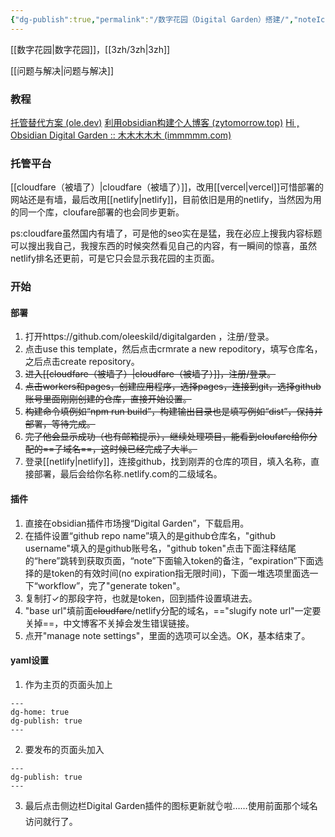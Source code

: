 ```yaml
---
{"dg-publish":true,"permalink":"/数字花园（Digital Garden）搭建/","noteIcon":""}
---
```


[[数字花园\|数字花园]]，[[3zh/3zh\|3zh]]


[[问题与解决\|问题与解决]]

### 教程
[托管替代方案 (ole.dev)](https://dg-docs.ole.dev/advanced/hosting-alternatives/)
[利用obsidian构建个人博客 (zytomorrow.top)](https://zytomorrow.top/%E6%8A%80%E6%9C%AF%E6%8A%98%E8%85%BE/%E5%88%A9%E7%94%A8obsidian%E6%9E%84%E5%BB%BA%E4%B8%AA%E4%BA%BA%E5%8D%9A%E5%AE%A2/#github)
[Hi , Obsidian Digital Garden :: 木木木木木 (immmmm.com)](https://immmmm.com/hi-obsidian-digital-garden/)
### 托管平台
[[cloudfare（被墙了）\|cloudfare（被墙了）]]，改用[[vercel\|vercel]]可惜部署的网站还是有墙，最后改用[[netlify\|netlify]]，目前依旧是用的netlify，当然因为用的同一个库，cloufare部署的也会同步更新。

ps:cloudfare虽然国内有墙了，可是他的seo实在是猛，我在必应上搜我内容标题可以搜出我自己，我搜东西的时候突然看见自己的内容，有一瞬间的惊喜，虽然netlify排名还更前，可是它只会显示我花园的主页面。
### 开始
#### 部署
1. 打开https://github.com/oleeskild/digitalgarden ，注册/登录。
2. 点击use this template，然后点击crmrate a new repoditory，填写仓库名，之后点击create repository。
3. ~~进入[[cloudfare（被墙了）\|cloudfare（被墙了）]]，注册/登录。~~
4. ~~点击workers和pages，创建应用程序，选择pages，连接到git，选择github账号里面刚刚创建的仓库，直接开始设置。~~
5. ~~构建命令填例如“npm run build”，构建输出目录也是填写例如“dist”，保持并部署，等待完成。~~
6. ~~完了他会显示成功（也有邮箱提示），继续处理项目，能看到cloufare给你分配的==子域名==，这时候已经完成了大半。~~
3. 登录[[netlify\|netlify]]，连接github，找到刚弄的仓库的项目，填入名称，直接部署，最后会给你名称.netlify.com的二级域名。

#### 插件
1. 直接在obsidian插件市场搜“Digital Garden”，下载启用。
2. 在插件设置“github repo name”填入的是github仓库名，"github username"填入的是github账号名，"github token"点击下面注释结尾的“here”跳转到获取页面，“note”下面输入token的备注，“expiration”下面选择的是token的有效时间(no expiration指无限时间)，下面一堆选项里面选一下“workflow”，完了"generate token"。
3. 复制打✓的那段字符，也就是token，回到插件设置填进去。
4. "base url"填前面~~cloudfare~~/netlify分配的域名，=="slugify note url"一定要关掉==，中文博客不关掉会发生错误链接。
5. 点开"manage note settings"，里面的选项可以全选。OK，基本结束了。

#### yaml设置
1. 作为主页的页面头加上
```
---
dg-home: true
dg-publish: true
---
```
2. 要发布的页面头加入
```
---
dg-publish: true
---
```
3. 最后点击侧边栏Digital Garden插件的图标更新就👌啦……使用前面那个域名访问就行了。



